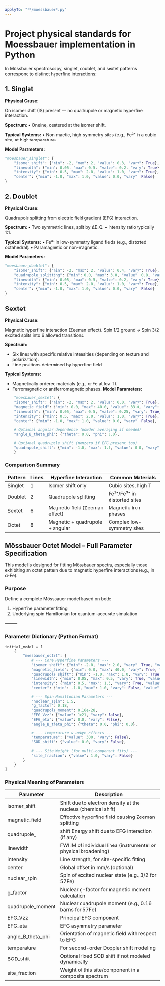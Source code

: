 ```yaml
---
applyTo: "**/moessbauer*.py"
---
```


# Project physical standards for Moessbauer implementation in Python

In Mössbauer spectroscopy, singlet, doublet, and sextet patterns correspond to distinct hyperfine interactions:

## 1. Singlet

**Physical Cause:**

On isomer shift (IS) present — no quadrupole or magnetic hyperfine interaction.

**Spectrum:**
• Oneine, centered at the isomer shift.

**Typical Systems:**
• Non-maetic, high-symmetry sites (e.g., Fe²⁺ in a cubic site, at high temperature).

**Model Parameters:**

```py
"moesbauer_singlet": {
    "isomer_shift": {"min": -2, "max": 2, "value": 0.3, "vary": True},
    "linewidth": {"min": 0.05, "max": 0.5, "value": 0.2, "vary": True},
    "intensity": {"min": 0.5, "max": 2.0, "value": 1.0, "vary": True},
    "center": {"min": -1.0, "max": 1.0, "value": 0.0, "vary": False}
}
```

## 2. Doublet

**Physical Cause:**

Quadrupole splitting from electric field gradient (EFG) interaction.

**Spectrum:**
• Two symmetric lines, split by ΔE_Q.
• Intensity ratio typically 1:1.

**Typical Systems:**
• Fe³⁺ in low-symmetry ligand fields (e.g., distorted octahedral).
• Paramagnetic or non-magnetic.

**Model Parameters:**

```py
"moesbauer_doublet": {
    "isomer_shift": {"min": -2, "max": 2, "value": 0.4, "vary": True},
    "quadrupole_splitting": {"min": 0.0, "max": 3.0, "value": 0.8, "vary": True},  # mm/s
    "linewidth": {"min": 0.05, "max": 0.5, "value": 0.2, "vary": True},
    "intensity": {"min": 0.5, "max": 2.0, "value": 1.0, "vary": True},
    "center": {"min": -1.0, "max": 1.0, "value": 0.0, "vary": False}
}
```

## Sextet

**Physical Cause:**

Magnetic hyperfine interaction (Zeeman effect). Spin 1/2 ground → Spin 3/2 excited splits into 6 allowed transitions.

**Spectrum:**

- Six lines with specific relative intensities (depending on texture and polarization).
- Line positions determined by hyperfine field.

**Typical Systems:**

- Magnetically ordered materials (e.g., α-Fe at low T).
- Ferromagnetic or antiferromagnetic phases.
  **Model Parameters:**

```py
    "moesbauer_sextet": {
    "isomer_shift": {"min": -2, "max": 2, "value": 0.0, "vary": True},
    "magnetic_field": {"min": 0.0, "max": 40.0, "value": 33.0, "vary": True},  # Tesla
    "linewidth": {"min": 0.05, "max": 0.5, "value": 0.25, "vary": True},
    "intensity": {"min": 0.5, "max": 2.0, "value": 1.0, "vary": True},
    "center": {"min": -1.0, "max": 1.0, "value": 0.0, "vary": False},

    # Optional angular dependence (powder averaging if needed)
    "angle_B_theta_phi": {"theta": 0.0, "phi": 0.0},

    # Optional quadrupole shift (nonzero if EFG present too)
    "quadrupole_shift": {"min": -1.0, "max": 1.0, "value": 0.0, "vary": False}
    }
```

### Comparison Summary

| Pattern | Lines | Hyperfine Interaction           | Common Materials             |
| ------- | ----- | ------------------------------- | ---------------------------- |
| Singlet | 1     | Isomer shift only               | Cubic sites, high T          |
| Doublet | 2     | Quadrupole splitting            | Fe²⁺/Fe³⁺ in distorted sites |
| Sextet  | 6     | Magnetic field (Zeeman effect)  | Magnetic iron phases         |
| Octet   | 8     | Magnetic + quadrupole + angular | Complex low-symmetry sites   |

## Mössbauer Octet Model – Full Parameter Specification

This model is designed for fitting Mössbauer spectra, especially those exhibiting an octet pattern due to magnetic hyperfine interactions (e.g., in α-Fe).

### Purpose

Define a complete Mössbauer model based on both:

1. Hyperfine parameter fitting
2. Underlying spin Hamiltonian for quantum-accurate simulation

⸻

### Parameter Dictionary (Python Format)

```py
initial_model = [
    {
        "moesbauer_octet": {
            # --- Core Hyperfine Parameters ---
            "isomer_shift": {"min": -2.0, "max": 2.0, "vary": True, "value": 0.0},           # mm/s
            "magnetic_field": {"min": 0.0, "max": 40.0, "vary": True, "value": 33.0},        # Tesla
            "quadrupole_shift": {"min": -1.0, "max": 1.0, "vary": True, "value": 0.0},       # mm/s
            "linewidth": {"min": 0.05, "max": 0.5, "vary": True, "value": 0.25},             # mm/s
            "intensity": {"min": 0.5, "max": 1.5, "vary": True, "value": 1.0},
            "center": {"min": -1.0, "max": 1.0, "vary": False, "value": 0.0},                 # mm/s

            # --- Spin Hamiltonian Parameters ---
            "nuclear_spin": 1.5,                                                              # I (e.g., 3/2 for 57Fe excited state)
            "g_factor": 0.18,                                                                 # dimensionless
            "quadrupole_moment": 0.16e-28,                                                    # m² (0.16 barns)
            "EFG_Vzz": {"value": 1e21, "vary": False},                                        # V/m²
            "EFG_eta": {"value": 0.0, "vary": False},                                         # EFG asymmetry
            "angle_B_theta_phi": {"theta": 0.0, "phi": 0.0},                                  # orientation (radians)

            # --- Temperature & Debye Effects ---
            "temperature": {"value": 300, "vary": False},                                     # K
            "SOD_shift": {"value": 0.0, "vary": False},                                       # mm/s (optional override)

            # --- Site Weight (for multi-component fits) ---
            "site_fraction": {"value": 1.0, "vary": False}
        }
    }
]
```

### Physical Meaning of Parameters

| Parameter         | Description                                                    |
| ----------------- | -------------------------------------------------------------- |
| isomer_shift      | Shift due to electron density at the nucleus (chemical shift)  |
| magnetic_field    | Effective hyperfine field causing Zeeman splitting             |
| quadrupole\_      | shift Energy shift due to EFG interaction (if any)             |
| linewidth         | FWHM of individual lines (instrumental or physical broadening) |
| intensity         | Line strength, for site-specific fitting                       |
| center            | Global offset in mm/s (optional)                               |
| nuclear_spin      | Spin of excited nuclear state (e.g., 3/2 for 57Fe)             |
| g_factor          | Nuclear g-factor for magnetic moment calculation               |
| quadrupole_moment | Nuclear quadrupole moment (e.g., 0.16 barns for 57Fe)          |
| EFG_Vzz           | Principal EFG component                                        |
| EFG_eta           | EFG asymmetry parameter                                        |
| angle_B_theta_phi | Orientation of magnetic field with respect to EFG              |
| temperature       | For second-order Doppler shift modeling                        |
| SOD_shift         | Optional fixed SOD shift if not modeled dynamically            |
| site_fraction     | Weight of this site/component in a composite spectrum          |
